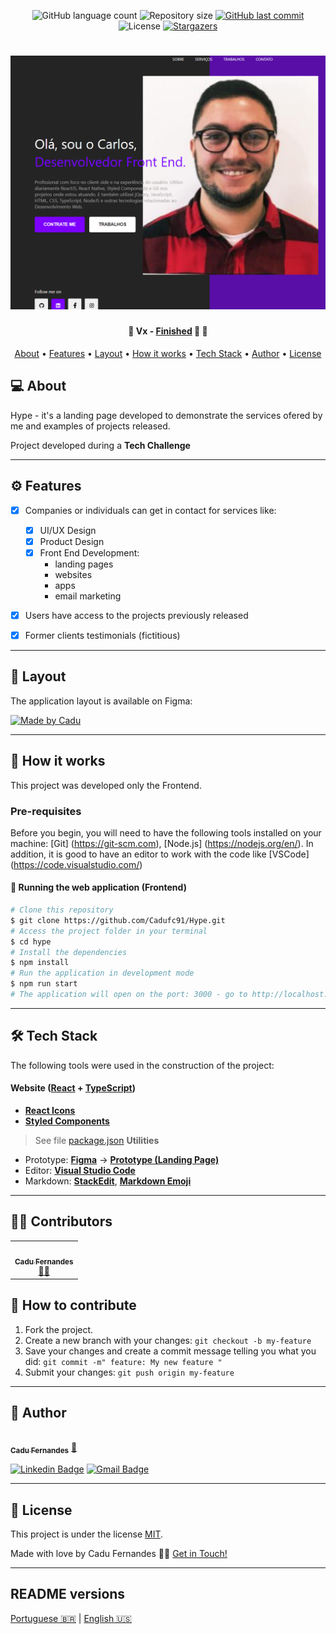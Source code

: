 <p align="center">
  <img alt="GitHub language count" src="https://img.shields.io/github/languages/count/cadufc91/Hype?color=%2304D361">

  <img alt="Repository size" src="https://img.shields.io/github/repo-size/cadufc91/Hype">
  
  <a href="https://github.com/cadufc91/Hype/commits/master">
    <img alt="GitHub last commit" src="https://img.shields.io/github/last-commit/cadufc91/Hype">
  </a>
    
   <img alt="License" src="https://img.shields.io/badge/license-MIT-brightgreen">
   <a href="https://github.com/cadufc91/Hype/stargazers">
    <img alt="Stargazers" src="https://img.shields.io/github/stars/cadufc91/Hype?style=social">
  </a>
  
 
</p>
<h1 align="center">
    <img alt="LandingPage" title="#LandingPage" src="./src/assets/thumb.png" />
</h1>

<h4 align="center"> 
	🚧  Vx - <a href="https://hype-cadufc91.vercel.app/">Finished</a> 🚀 🚧
</h4>

<p align="center">
 <a href="#-about">About</a> •
  <a href="#-features">Features</a> •
 <a href="#-layout">Layout</a> • 
 <a href="#-how-it-works">How it works</a> • 
 <a href="#-tech-stack">Tech Stack</a> • 
 <a href="#-author">Author</a> • 
 <a href="#-license">License</a>
</p>


## 💻 About

Hype - it's a landing page developed to demonstrate the services ofered by me and examples of projects released.


Project developed during a **Tech Challenge**

---

## ⚙️ Features

- [x] Companies or individuals can get in contact for services like:
  - [x] UI/UX Design
  - [x] Product Design
  - [x] Front End Development:
    - landing pages
    - websites
    - apps
    - email marketing

- [x] Users have access to the projects previously released
- [x] Former clients testimonials (fictitious)


---

## 🎨 Layout

The application layout is available on Figma:

<a href="https://www.figma.com/file/X4yWmaHxoWdHawqF0q1o6x/Hype">
  <img alt="Made by Cadu" src="https://img.shields.io/badge/Acessar%20Layout%20-Figma-%2304D361">
</a>

---

## 🚀 How it works

This project was developed only the Frontend.

### Pre-requisites

Before you begin, you will need to have the following tools installed on your machine:
[Git] (https://git-scm.com), [Node.js] (https://nodejs.org/en/).
In addition, it is good to have an editor to work with the code like [VSCode] (https://code.visualstudio.com/)


#### 🧭 Running the web application (Frontend)

```bash
# Clone this repository
$ git clone https://github.com/Cadufc91/Hype.git
# Access the project folder in your terminal
$ cd hype
# Install the dependencies
$ npm install
# Run the application in development mode
$ npm run start
# The application will open on the port: 3000 - go to http://localhost:3000
```

---

## 🛠 Tech Stack

The following tools were used in the construction of the project:

#### **Website**  ([React](https://reactjs.org/)  +  [TypeScript](https://www.typescriptlang.org/))

-   **[React Icons](https://react-icons.github.io/react-icons/)**
-   **[Styled Components](https://github.com/styled-components/styled-components)**

> See file  [package.json](https://github.com/cadufc91/Hype/blob/master/web/package.json)
**Utilities**
-   Prototype:  **[Figma](https://www.figma.com/)**  →  **[Prototype (Landing Page)](https://www.figma.com/file/X4yWmaHxoWdHawqF0q1o6x/Hype)**
-   Editor:  **[Visual Studio Code](https://code.visualstudio.com/)**
-   Markdown:  **[StackEdit](https://stackedit.io/)**,  **[Markdown Emoji](https://gist.github.com/rxaviers/7360908)**


---

## 👨‍💻 Contributors

<table>
  <tr>
    <td align="center"><a href="https://cadufc-portfolio.vercel.app/"><img style="border-radius: 50%;" src="https://avatars.githubusercontent.com/u/92037562?v=4" width="100px;" alt=""/><br /><sub><b>Cadu Fernandes</b></sub></a><br /><a href="https://cadufc-portfolio.vercel.app/">👨‍💻</a></td>
  </tr>
</table>

## 💪 How to contribute

1. Fork the project.
2. Create a new branch with your changes: `git checkout -b my-feature`
3. Save your changes and create a commit message telling you what you did: `git commit -m" feature: My new feature "`
4. Submit your changes: `git push origin my-feature`

---
## 🦸 Author

<a href="https://cadufc-portfolio.vercel.app/">
 <img style="border-radius: 50%;" src="https://avatars.githubusercontent.com/u/92037562?v=4" width="100px;" alt=""/>
 <br />
 <sub><b>Cadu Fernandes</b></sub></a> <a href="https://cadufc-portfolio.vercel.app/">🚀</a>
 <br />

 [![Linkedin Badge](https://img.shields.io/badge/-Cadu-blue?style=flat-square&logo=Linkedin&logoColor=white&link=https://www.linkedin.com/in/carloseduardo-fernandes/)](https://www.linkedin.com/in/carloseduardo-fernandes/) 
[![Gmail Badge](https://img.shields.io/badge/-fernandes.cadu@gmail.com-c14438?style=flat-square&logo=Gmail&logoColor=white&link=mailto:fernandes.cadu@gmail.com)](mailto:fernandes.cadu@gmail.com)

---

## 📝 License

This project is under the license [MIT](./LICENSE).

Made with love by Cadu Fernandes 👋🏽 [Get in Touch!](https://www.linkedin.com/in/carloseduardo-fernandes/)

---

##  README versions

[Portuguese 🇧🇷](./README.md)  |  [English 🇺🇸](./README-en.md) 
